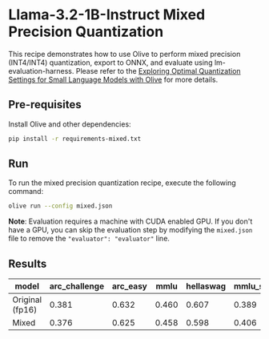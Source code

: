 # Llama-3.2-1B-Instruct Mixed Precision Quantization

This recipe demonstrates how to use Olive to perform mixed precision (INT4/INT4) quantization, export to ONNX, and evaluate using lm-evaluation-harness. Please refer to the [Exploring Optimal Quantization Settings for Small Language Models with Olive](https://microsoft.github.io/Olive/blogs/quant-slms.html) for more details.

## Pre-requisites
Install Olive and other dependencies:

```bash
pip install -r requirements-mixed.txt
```

## Run
To run the mixed precision quantization recipe, execute the following command:

```bash
olive run --config mixed.json
```

**Note**: Evaluation requires a machine with CUDA enabled GPU. If you don't have a GPU, you can skip the evaluation step by modifying the `mixed.json` file to remove the `"evaluator": "evaluator"` line.

## Results
| model           | arc_challenge | arc_easy | mmlu  | hellaswag | mmlu_stem | openbookqa | model_size_gb |
|-----------------|---------------|----------|-------|-----------|-----------|------------|---------------|
| Original (fp16) | 0.381         | 0.632    | 0.460 | 0.607     | 0.389     | 0.346      | 2.807         |
| Mixed           | 0.376         | 0.625    | 0.458 | 0.598     | 0.406     | 0.344      | 1.361         |
